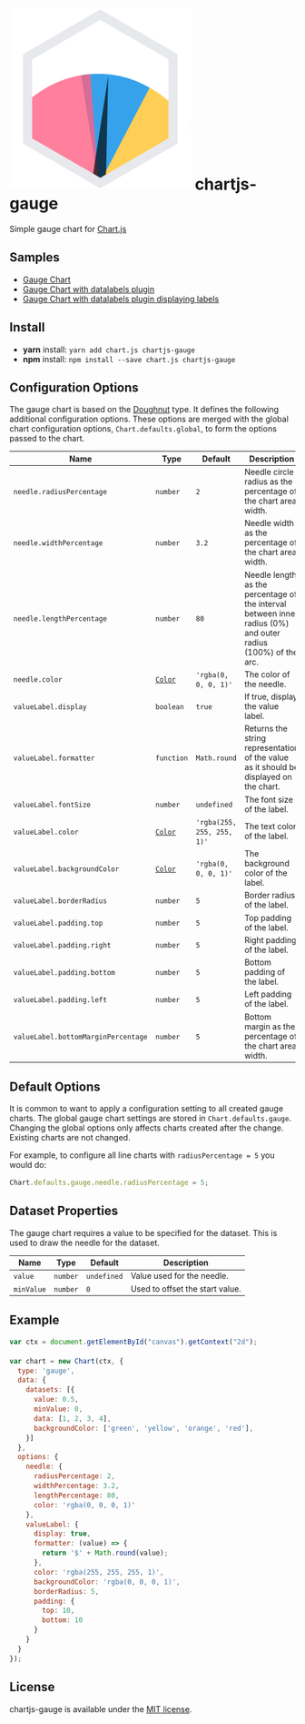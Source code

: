 # ![chartjs-gauge logo](./samples/logo.svg) chartjs-gauge

Simple gauge chart for [Chart.js](https://www.chartjs.org/)

## Samples

- [Gauge Chart](https://codepen.io/haiiaaa/pen/rNVbmYy)
- [Gauge Chart with datalabels plugin](https://codepen.io/haiiaaa/pen/KKpYmRz)
- [Gauge Chart with datalabels plugin displaying labels](https://codepen.io/haiiaaa/pen/qBdwmyY)

## Install

- **yarn** install: `yarn add chart.js chartjs-gauge`
- **npm** install: `npm install --save chart.js chartjs-gauge`

<!---
## Documentation

- [Samples](https://codepen.io/???/)
--->
## Configuration Options

The gauge chart is based on the [Doughnut](https://www.chartjs.org/docs/latest/charts/doughnut.html#dataset-properties) type. It  defines the following additional configuration options. These options are merged with the global chart configuration options, `Chart.defaults.global`, to form the options passed to the chart.

| Name | Type | Default | Description
| ---- | ---- | ------- | -----------
| `needle.radiusPercentage`           | `number`                                                           | `2`                        | Needle circle radius as the percentage of the chart area width.
| `needle.widthPercentage`            | `number`                                                           | `3.2`                      | Needle width as the percentage of the chart area width.
| `needle.lengthPercentage`           | `number`                                                           | `80`                       | Needle length as the percentage of the interval between inner radius (0%) and outer radius (100%) of the arc.
| `needle.color`                      | [`Color`](https://www.chartjs.org/docs/latest/general/colors.html) | `'rgba(0, 0, 0, 1)'`       | The color of the needle.
| `valueLabel.display`                | `boolean`                                                          | `true`                     | If true, display the value label.
| `valueLabel.formatter`              | `function`                                                         | `Math.round`               | Returns the string representation of the value as it should be displayed on the chart.
| `valueLabel.fontSize`               | `number`                                                           | `undefined`                | The font size of the label.
| `valueLabel.color`                  | [`Color`](https://www.chartjs.org/docs/latest/general/colors.html) | `'rgba(255, 255, 255, 1)'` | The text color of the label.
| `valueLabel.backgroundColor`        | [`Color`](https://www.chartjs.org/docs/latest/general/colors.html) | `'rgba(0, 0, 0, 1)'`       | The background color of the label.
| `valueLabel.borderRadius`           | `number`                                                           | `5`                        | Border radius of the label.
| `valueLabel.padding.top`            | `number`                                                           | `5`                        | Top padding of the label.
| `valueLabel.padding.right`          | `number`                                                           | `5`                        | Right padding of the label.
| `valueLabel.padding.bottom`         | `number`                                                           | `5`                        | Bottom padding of the label.
| `valueLabel.padding.left`           | `number`                                                           | `5`                        | Left padding of the label.
| `valueLabel.bottomMarginPercentage` | `number`                                                           | `5`                        | Bottom margin as the percentage of the chart area width.


## Default Options

It is common to want to apply a configuration setting to all created gauge charts. The global gauge chart settings are stored in `Chart.defaults.gauge`. Changing the global options only affects charts created after the change. Existing charts are not changed.

For example, to configure all line charts with `radiusPercentage = 5` you would do:
```javascript
Chart.defaults.gauge.needle.radiusPercentage = 5;
```

## Dataset Properties

The gauge chart requires a value to be specified for the dataset. This is used to draw the needle for the dataset.

| Name       | Type     | Default     | Description
| ---------- | -------- | ----------- | -----------
| `value`    | `number` | `undefined` | Value used for the needle.
| `minValue` | `number` | `0`         | Used to offset the start value.


## Example

```javascript
var ctx = document.getElementById("canvas").getContext("2d");

var chart = new Chart(ctx, {
  type: 'gauge',
  data: {
    datasets: [{
      value: 0.5,
      minValue: 0,
      data: [1, 2, 3, 4],
      backgroundColor: ['green', 'yellow', 'orange', 'red'],
    }]
  },
  options: {
    needle: {
      radiusPercentage: 2,
      widthPercentage: 3.2,
      lengthPercentage: 80,
      color: 'rgba(0, 0, 0, 1)'
    },
    valueLabel: {
      display: true,
      formatter: (value) => {
        return '$' + Math.round(value);
      },
      color: 'rgba(255, 255, 255, 1)',
      backgroundColor: 'rgba(0, 0, 0, 1)',
      borderRadius: 5,
      padding: {
        top: 10,
        bottom: 10
      }
    }
  }
});
```

## License

chartjs-gauge is available under the [MIT license](https://opensource.org/licenses/MIT).
